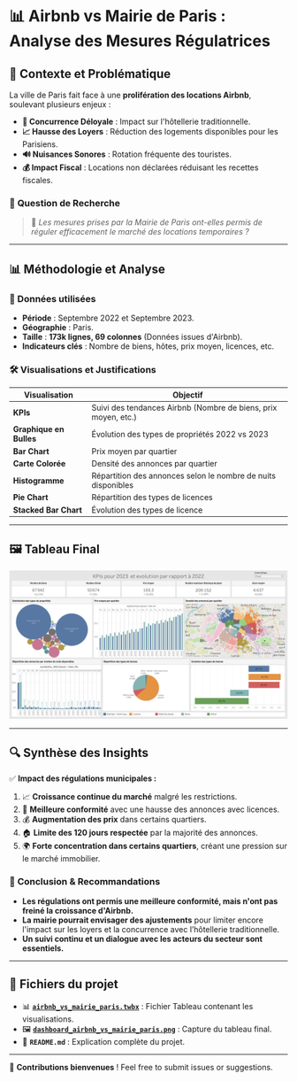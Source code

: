 # 📊 Airbnb vs Mairie de Paris : Analyse des Mesures Régulatrices

## 📌 Contexte et Problématique
La ville de Paris fait face à une **prolifération des locations Airbnb**, soulevant plusieurs enjeux :
- **🏨 Concurrence Déloyale** : Impact sur l'hôtellerie traditionnelle.
- **📈 Hausse des Loyers** : Réduction des logements disponibles pour les Parisiens.
- **🔊 Nuisances Sonores** : Rotation fréquente des touristes.
- **💰 Impact Fiscal** : Locations non déclarées réduisant les recettes fiscales.

### 🎯 **Question de Recherche**
> 📌 *Les mesures prises par la Mairie de Paris ont-elles permis de réguler efficacement le marché des locations temporaires ?*

---

## 📊 **Méthodologie et Analyse**
### **📁 Données utilisées**
- **Période** : Septembre 2022 et Septembre 2023.
- **Géographie** : Paris.
- **Taille** : **173k lignes, 69 colonnes** (Données issues d'Airbnb).
- **Indicateurs clés** : Nombre de biens, hôtes, prix moyen, licences, etc.

### **🛠 Visualisations et Justifications**
| **Visualisation** | **Objectif** |
|------------------|-------------|
| **KPIs** | Suivi des tendances Airbnb (Nombre de biens, prix moyen, etc.) |
| **Graphique en Bulles** | Évolution des types de propriétés 2022 vs 2023 |
| **Bar Chart** | Prix moyen par quartier |
| **Carte Colorée** | Densité des annonces par quartier |
| **Histogramme** | Répartition des annonces selon le nombre de nuits disponibles |
| **Pie Chart** | Répartition des types de licences |
| **Stacked Bar Chart** | Évolution des types de licence |

---

## 🖼️ **Tableau Final**
![Airbnb Data Visualization](dashboard_airbnb_vs_mairie_paris.png)

---

## 🔍 **Synthèse des Insights**
✅ **Impact des régulations municipales :**
1. 📈 **Croissance continue du marché** malgré les restrictions.
2. 🎫 **Meilleure conformité** avec une hausse des annonces avec licences.
3. 💰 **Augmentation des prix** dans certains quartiers.
4. 🏠 **Limite des 120 jours respectée** par la majorité des annonces.
5. 🌍 **Forte concentration dans certains quartiers**, créant une pression sur le marché immobilier.

### 📌 **Conclusion & Recommandations**
- **Les régulations ont permis une meilleure conformité, mais n'ont pas freiné la croissance d'Airbnb.**
- **La mairie pourrait envisager des ajustements** pour limiter encore l'impact sur les loyers et la concurrence avec l’hôtellerie traditionnelle.
- **Un suivi continu et un dialogue avec les acteurs du secteur sont essentiels.**

---

## 📂 **Fichiers du projet**
- 📊 **[`airbnb_vs_mairie_paris.twbx`](airbnb_vs_mairie_paris.twb)** : Fichier Tableau contenant les visualisations.
- 🖼️ **[`dashboard_airbnb_vs_mairie_paris.png`](dashboard_airbnb_vs_mairie_paris.png)** : Capture du tableau final.
- 📝 **`README.md`** : Explication complète du projet.



---

📌 **Contributions bienvenues** ! Feel free to submit issues or suggestions.

